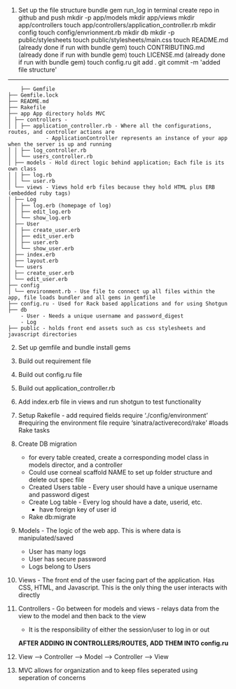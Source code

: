 1. Set up the file structure
    bundle gem run_log in terminal
    create repo in github and push
    mkdir -p app/models
    mkdir app/views
    mkdir app/controllers
    touch app/controllers/application_controller.rb
    mkdir config
    touch config/envrionment.rb
    mkdir db
    mkdir -p public/stylesheets
    touch public/stylesheets/main.css
    touch README.md (already done if run with bundle gem)
    touch CONTRIBUTING.md (already done if run with bundle gem)
    touch LICENSE.md (already done if run with bundle gem)
    touch config.ru
    git add .
    git commit -m 'added file structure'

-------------------------------------------------------------


        ├── Gemfile
    ├── Gemfile.lock
    ├── README.md
    ├── Rakefile
    ├── app App directory holds MVC 
    │ ├── controllers - 
    │ │ ├── application_controller.rb - Where all the configurations, routes, and controller actions are
                - ApplicationController represents an instance of your app when the server is up and running
    │ │ ├── log_controller.rb
    │ │ └── users_controller.rb
    │ ├── models - Hold direct logic behind application; Each file is its own class
    │ │ ├── log.rb
    │ │ └── user.rb
    │ └── views - Views hold erb files because they hold HTML plus ERB (embedded ruby tags)
    │ ├── Log
    │ │ ├── log.erb (homepage of log)
    │ │ ├── edit_log.erb
    │ │ └── show_log.erb
    │ ├── User
    │ │ ├── create_user.erb
    │ │ ├── edit_user.erb
    │ │ ├── user.erb
    │ │ └── show_user.erb
    │ ├── index.erb
    │ ├── layout.erb
    │ └── users
    │ ├── create_user.erb
    │ └── edit_user.erb
    ├── config
    │ └── environment.rb - Use file to connect up all files within the app, file loads bundler and all gems in gemfile 
    ├── config.ru - Used for Rack based applications and for using Shotgun
    ├── db
        - User - Needs a unique username and password_digest
        - Log 
    ├── public - holds front end assets such as css stylesheets and javascript directories 


2. Set up gemfile and bundle install gems
3. Build out requirement file 
4. Build out config.ru file
5. Build out application_controller.rb
6. Add index.erb file in views and run shotgun to test functionality
7. Setup Rakefile - add required fields
    require ‘./config/environment’ #requiring the environment file
    require ‘sinatra/activerecord/rake’ #loads Rake tasks
8. Create DB migration
    - for every table created, create a corresponding model class in models director, and a controller 
    - Could use corneal scaffold NAME to set up folder structure and delete out spec file 
    - Created Users table - Every user should have a unique username and password digest
    - Create Log table - Every log should have a date, userid, etc.
        - have foreign key of user id
    - Rake db:migrate

9. Models - The logic of the web app. This is where data is manipulated/saved
    - User has many logs
    - User has secure password
    - Logs belong to Users
10. Views - The front end of the user facing part of the application. Has CSS, HTML, and Javascript. This is the only thing the user interacts with directly
11. Controllers - Go between for models and views - relays data from the view to the model and then back to the view
     - It is the responsibility of either the session/user to log in or out 

     **AFTER ADDING IN CONTROLLERS/ROUTES, ADD THEM INTO config.ru**
12. View --> Controller --> Model --> Controller --> View 
13. MVC allows for organization and to keep files seperated using seperation of concerns 

